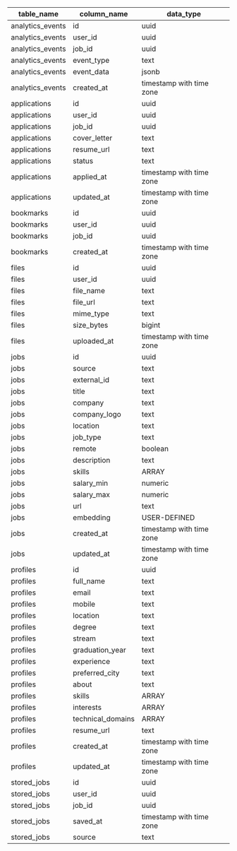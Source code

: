 | table_name       | column_name       | data_type                |
| ---------------- | ----------------- | ------------------------ |
| analytics_events | id                | uuid                     |
| analytics_events | user_id           | uuid                     |
| analytics_events | job_id            | uuid                     |
| analytics_events | event_type        | text                     |
| analytics_events | event_data        | jsonb                    |
| analytics_events | created_at        | timestamp with time zone |
| applications     | id                | uuid                     |
| applications     | user_id           | uuid                     |
| applications     | job_id            | uuid                     |
| applications     | cover_letter      | text                     |
| applications     | resume_url        | text                     |
| applications     | status            | text                     |
| applications     | applied_at        | timestamp with time zone |
| applications     | updated_at        | timestamp with time zone |
| bookmarks        | id                | uuid                     |
| bookmarks        | user_id           | uuid                     |
| bookmarks        | job_id            | uuid                     |
| bookmarks        | created_at        | timestamp with time zone |
| files            | id                | uuid                     |
| files            | user_id           | uuid                     |
| files            | file_name         | text                     |
| files            | file_url          | text                     |
| files            | mime_type         | text                     |
| files            | size_bytes        | bigint                   |
| files            | uploaded_at       | timestamp with time zone |
| jobs             | id                | uuid                     |
| jobs             | source            | text                     |
| jobs             | external_id       | text                     |
| jobs             | title             | text                     |
| jobs             | company           | text                     |
| jobs             | company_logo      | text                     |
| jobs             | location          | text                     |
| jobs             | job_type          | text                     |
| jobs             | remote            | boolean                  |
| jobs             | description       | text                     |
| jobs             | skills            | ARRAY                    |
| jobs             | salary_min        | numeric                  |
| jobs             | salary_max        | numeric                  |
| jobs             | url               | text                     |
| jobs             | embedding         | USER-DEFINED             |
| jobs             | created_at        | timestamp with time zone |
| jobs             | updated_at        | timestamp with time zone |
| profiles         | id                | uuid                     |
| profiles         | full_name         | text                     |
| profiles         | email             | text                     |
| profiles         | mobile            | text                     |
| profiles         | location          | text                     |
| profiles         | degree            | text                     |
| profiles         | stream            | text                     |
| profiles         | graduation_year   | text                     |
| profiles         | experience        | text                     |
| profiles         | preferred_city    | text                     |
| profiles         | about             | text                     |
| profiles         | skills            | ARRAY                    |
| profiles         | interests         | ARRAY                    |
| profiles         | technical_domains | ARRAY                    |
| profiles         | resume_url        | text                     |
| profiles         | created_at        | timestamp with time zone |
| profiles         | updated_at        | timestamp with time zone |
| stored_jobs      | id                | uuid                     |
| stored_jobs      | user_id           | uuid                     |
| stored_jobs      | job_id            | uuid                     |
| stored_jobs      | saved_at          | timestamp with time zone |
| stored_jobs      | source            | text                     |